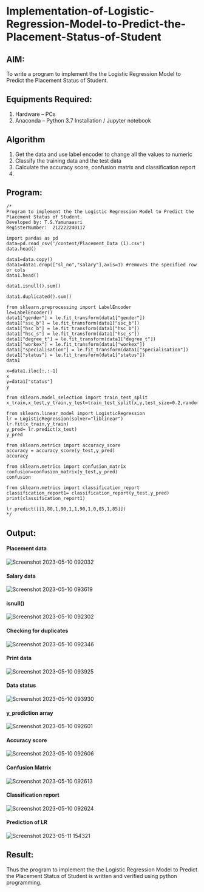# Implementation-of-Logistic-Regression-Model-to-Predict-the-Placement-Status-of-Student

## AIM:
To write a program to implement the the Logistic Regression Model to Predict the Placement Status of Student.

## Equipments Required:
1. Hardware – PCs
2. Anaconda – Python 3.7 Installation / Jupyter notebook

## Algorithm
1. Get the data and use label encoder to change all the values to numeric
2. Classify the training data and the test data
3. Calculate the accuracy score, confusion matrix and classification report
4. 

## Program:
```
/*
Program to implement the the Logistic Regression Model to Predict the Placement Status of Student.
Developed by: T.S.Yamunaasri
RegisterNumber:  212222240117

import pandas as pd
data=pd.read_csv('/content/Placement_Data (1).csv')
data.head()

data1=data.copy()
data1=data1.drop(["sl_no","salary"],axis=1) #removes the specified row or cols
data1.head() 

data1.isnull().sum()

data1.duplicated().sum()

from sklearn.preprocessing import LabelEncoder
le=LabelEncoder()
data1["gender"] = le.fit_transform(data1["gender"])
data1["ssc_b"] = le.fit_transform(data1["ssc_b"])
data1["hsc_b"] = le.fit_transform(data1["hsc_b"])
data1["hsc_s"] = le.fit_transform(data1["hsc_s"])
data1["degree_t"] = le.fit_transform(data1["degree_t"])
data1["workex"] = le.fit_transform(data1["workex"])
data1["specialisation"] = le.fit_transform(data1["specialisation"])
data1["status"] = le.fit_transform(data1["status"])
data1

x=data1.iloc[:,:-1]
x
y=data1["status"]
y

from sklearn.model_selection import train_test_split
x_train,x_test,y_train,y_test=train_test_split(x,y,test_size=0.2,random_state=0)

from sklearn.linear_model import LogisticRegression
lr = LogisticRegression(solver="liblinear") 
lr.fit(x_train,y_train)
y_pred= lr.predict(x_test)
y_pred

from sklearn.metrics import accuracy_score
accuracy = accuracy_score(y_test,y_pred)
accuracy

from sklearn.metrics import confusion_matrix
confusion=confusion_matrix(y_test,y_pred)
confusion

from sklearn.metrics import classification_report
classification_report1= classification_report(y_test,y_pred)
print(classification_report1)

lr.predict([[1,80,1,90,1,1,90,1,0,85,1,85]])
*/
```

## Output:
#### Placement data
![Screenshot 2023-05-10 092032](https://github.com/Yamunaasri/Implementation-of-Logistic-Regression-Model-to-Predict-the-Placement-Status-of-Student/assets/115707860/a277624a-9c25-419a-973c-347d9c6d9c71)


#### Salary data
![Screenshot 2023-05-10 093619](https://github.com/Yamunaasri/Implementation-of-Logistic-Regression-Model-to-Predict-the-Placement-Status-of-Student/assets/115707860/4407941c-a7e9-4489-a204-e7d33511c2c1)


#### isnull()
![Screenshot 2023-05-10 092302](https://github.com/Yamunaasri/Implementation-of-Logistic-Regression-Model-to-Predict-the-Placement-Status-of-Student/assets/115707860/d9faca11-18b1-446b-b7a2-77b261a746c3)


#### Checking for duplicates
![Screenshot 2023-05-10 092346](https://github.com/Yamunaasri/Implementation-of-Logistic-Regression-Model-to-Predict-the-Placement-Status-of-Student/assets/115707860/33d7fe4b-668c-4ddb-8f7f-0e223421787c)


#### Print data
![Screenshot 2023-05-10 093925](https://github.com/Yamunaasri/Implementation-of-Logistic-Regression-Model-to-Predict-the-Placement-Status-of-Student/assets/115707860/0f5771a8-3104-446d-b43e-67ebbecfecc6)


#### Data status
![Screenshot 2023-05-10 093930](https://github.com/Yamunaasri/Implementation-of-Logistic-Regression-Model-to-Predict-the-Placement-Status-of-Student/assets/115707860/9f0d528c-d3a2-4030-8a01-b4b142192ef9)


#### y_prediction array
![Screenshot 2023-05-10 092601](https://github.com/Yamunaasri/Implementation-of-Logistic-Regression-Model-to-Predict-the-Placement-Status-of-Student/assets/115707860/49e74f57-fb75-4540-9f7e-362526c0d419)


#### Accuracy score
![Screenshot 2023-05-10 092606](https://github.com/Yamunaasri/Implementation-of-Logistic-Regression-Model-to-Predict-the-Placement-Status-of-Student/assets/115707860/1fee2a32-d47d-4b92-8ee0-17aac937ccd7)


#### Confusion Matrix
![Screenshot 2023-05-10 092613](https://github.com/Yamunaasri/Implementation-of-Logistic-Regression-Model-to-Predict-the-Placement-Status-of-Student/assets/115707860/2dd5d307-0eea-44b3-8cd0-9234ee940b05)


#### Classification report
![Screenshot 2023-05-10 092624](https://github.com/Yamunaasri/Implementation-of-Logistic-Regression-Model-to-Predict-the-Placement-Status-of-Student/assets/115707860/1d3616f3-4dff-4c0c-8891-84c9c73426a1)


#### Prediction of LR
![Screenshot 2023-05-11 154321](https://github.com/Yamunaasri/Implementation-of-Logistic-Regression-Model-to-Predict-the-Placement-Status-of-Student/assets/115707860/07c86990-d7e6-4aa1-952a-5b7c464d51c5)


## Result:
Thus the program to implement the the Logistic Regression Model to Predict the Placement Status of Student is written and verified using python programming.

